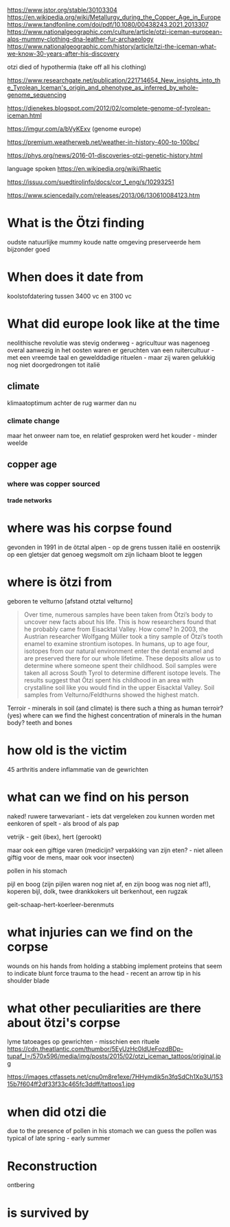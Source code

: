 https://www.jstor.org/stable/30103304
https://en.wikipedia.org/wiki/Metallurgy_during_the_Copper_Age_in_Europe
https://www.tandfonline.com/doi/pdf/10.1080/00438243.2021.2013307
https://www.nationalgeographic.com/culture/article/otzi-iceman-european-alps-mummy-clothing-dna-leather-fur-archaeology
https://www.nationalgeographic.com/history/article/tzi-the-iceman-what-we-know-30-years-after-his-discovery

otzi died of hypothermia (take off all his clothing)

https://www.researchgate.net/publication/221714654_New_insights_into_the_Tyrolean_Iceman's_origin_and_phenotype_as_inferred_by_whole-genome_sequencing

https://dienekes.blogspot.com/2012/02/complete-genome-of-tyrolean-iceman.html

https://imgur.com/a/bVyKExv (genome europe)

https://premium.weatherweb.net/weather-in-history-400-to-100bc/

https://phys.org/news/2016-01-discoveries-otzi-genetic-history.html


language spoken
<https://en.wikipedia.org/wiki/Rhaetic>

https://issuu.com/suedtirolinfo/docs/cor_1_eng/s/10293251

https://www.sciencedaily.com/releases/2013/06/130610084123.htm


# What is the Ötzi finding
oudste natuurlijke mummy
koude natte omgeving preserveerde hem bijzonder goed
# When does it date from
koolstofdatering
tussen 3400 vc en 3100 vc
# What did europe look like at the time
neolithische revolutie was stevig onderweg - agricultuur was nagenoeg overal aanwezig
in het oosten waren er geruchten van een ruitercultuur - met een vreemde taal en gewelddadige rituelen - maar zij waren gelukkig nog niet doorgedrongen tot italië
## climate
klimaatoptimum achter de rug
warmer dan nu
### climate change
maar het onweer nam toe, en relatief gesproken werd het kouder - minder weelde
## copper age
### where was copper sourced
#### trade networks
# where was his corpse found
gevonden in 1991 in de ötztal alpen - op de grens tussen italië en oostenrijk
op een gletsjer dat genoeg wegsmolt om zijn lichaam bloot te leggen
# where is ötzi from
geboren te velturno [afstand otztal velturno]
> Over time, numerous samples have been taken from Ötzi’s body to uncover new facts about his life. This is how researchers found that he probably came from Eisacktal Valley. How come? In 2003, the Austrian researcher Wolfgang Müller took a tiny sample of Ötzi’s tooth enamel to examine strontium isotopes. In humans, up to age four, isotopes from our natural environment enter the dental enamel and are preserved there for our whole lifetime. These deposits allow us to determine where someone spent their childhood. Soil samples were taken all across South Tyrol to determine different isotope levels. The results suggest that Ötzi spent his childhood in an area with crystalline soil like you would find in the upper Eisacktal Valley. Soil samples from Velturno/Feldthurns showed the highest match.

Terroir - minerals in soil (and climate)
is there such a thing as human terroir? (yes)
where can we find the highest concentration of minerals in the human body?
teeth and bones
# how old is the victim
45
arthritis
andere inflammatie van de gewrichten
# what can we find on his person
naked!
ruwere tarwevariant - iets dat vergeleken zou kunnen worden met eenkoren of spelt - als brood of als pap

vetrijk - geit (ibex), hert (gerookt)

maar ook een giftige varen (medicijn? verpakking van zijn eten? - niet alleen giftig voor de mens, maar ook voor insecten)

pollen in his stomach

pijl en boog (zijn pijlen waren nog niet af, en zijn boog was nog niet af!), koperen bijl, dolk, twee drankkokers uit berkenhout, een rugzak

geit-schaap-hert-koerleer-berenmuts
# what injuries can we find on the corpse
wounds on his hands from holding a stabbing implement
proteins that seem to indicate blunt force trauma to the head - recent
an arrow tip in his shoulder blade

# what other peculiarities are there about ötzi's corpse
lyme
tatoeages op gewrichten - misschien een rituele 
https://cdn.theatlantic.com/thumbor/5EyUzHc0ldUeFozdBDp-tupaf_I=/570x596/media/img/posts/2015/02/otzi_iceman_tattoos/original.jpg

https://images.ctfassets.net/cnu0m8re1exe/7HHymdik5n3fqSdCh1Xp3U/15315b7f604ff2df33f33c465fc3ddff/tattoos1.jpg
# when did otzi die
due to the presence of pollen in his stomach we can guess
the pollen was typical of late spring - early summer
# Reconstruction
ontbering
# is survived by